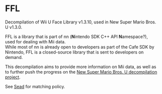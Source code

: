 # FFL
Decompilation of Wii U Face Library v1.3.10, used in New Super Mario Bros. U v1.3.0.  

FFL is a library that is part of nn (**N**intendo SDK C++ API **N**amespace?), used for dealing with Mii data.  
While most of nn is already open to developers as part of the Cafe SDK by Nintendo, FFL is a closed-source library that is sent to developers on demand.  

This decompilation aims to provide more information on Mii data, as well as to further push the progress on the [New Super Mario Bros. U decompilation project](https://github.com/aboood40091/red-pro2).  

See [Sead](https://github.com/aboood40091/sead) for matching policy.  
